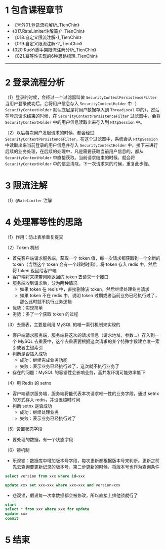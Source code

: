 # 1 包含课程章节

* 《号外01.登录流程解析_TienChin》
* 《017.RateLimiter注解简介_TienChin》
* 《018.自定义限流注解-1_TienChin》
* 《019.自定义限流注解-2_TienChin》
* 《020.RuoYi脚手架限流注解分析_TienChin》
* 《021.幂等性实现的6种思路梳理_TienChin》

***

# 2 登录流程分析

（1）登录的时候，会经过一个过滤器叫做 `SecurityContextPersistenceFilter` 当用户登录成功后，会将用户信息存入 `SecurityContextHolder` 中（ `SecurityContextHolder` 默认底层是将用户数据存入到 `ThreadLocal` 中的），然后在登录请求结束的时候，在 `SecurityContextPersistenceFilter` 过滤器中，会将 `SecurityContextHolder` 中的用户信息读取出来存入到 `HttpSession` 中。

（2）以后每次用户发起请求的时候，都会经过 `SecurityContextPersistenceFilter`，在这个过滤器中，系统会从 `HttpSession` 中读取出来当前登录的用户信息并存入 `SecurityContextHolder` 中。接下来进行后续的业务处理，在后续的处理中，凡是需要获取当前用户信息的，都从 `SecurityContextHolder` 中直接获取。当前请求结束的时候，就会将 `SecurityContextHolder` 中的信息清除，下一次请求来的时候，重复此步骤。

# 3 限流注解

（1）`@RateLimiter` 注解

# 4 处理幂等性的思路

（1）作用：防止表单重复提交

（2）Token 机制
* 首先客户端请求服务端，获取一个 token 值，每一次请求都获取到一个全新的 token（当然这个 token 会有一个超时时间），将 token 存入 redis 中，然后将 token 返回给客户端
* 客户端将来携带刚刚返回的 token 去请求一个接口
* 服务端收到请求后，分为两种情况
    - 如果 token 在 redis 中，直接删除该 token，然后继续处理业务请求
    - 如果 token 不在 redis 中，说明 token 过期或者当前业务已经执行过了，那么此时就不执行业务逻辑
* 优势：实现简单
* 劣势：多了一个获取 token 的过程

（3）去重表，主要是利用 MySQL 的唯一索引机制来实现的
* 客户端请求服务端，服务端将这次的请求信息（请求地址，参数...）存入到一个 MySQL 去重表中，这个去重表要根据这次请求的某个特殊字段建立唯一索引或者主键索引
* 判断是否插入成功
    - 成功：继续完成业务功能
    - 失败：表示业务已经执行过了，这次就不执行业务了
* 存在的问题：MySQL 的容错性会影响业务，高并发环境可能效率低下

（4）用 Redis 的 setnx
* 客户端请求服务端，服务端将能代表本次请求唯一性的业务字段，通过 setnx 的方式存入 redis，并设置超时时间
* 判断 setnx 是否成功
    - 成功：继续处理业务
    - 失败：表示业务已经执行过了

（5）设置状态字段
* 要处理的数据，有一个状态字段

（6）锁机制
* 乐观锁：数据库中增加版本号字段，每次更新都根据版本号来判断。更新之前先去查询要更新记录的版本号，第二步更新的时候，将版本号也作为查询条件
```sql
select version from xxx where id=xxx

update xxx set xxx=xxx where xxx=xxx and version=xxx
```

* 悲观锁，假设每一次拿数据都会被修改，所以直接上排他锁就行了
```sql
start
select * from xxx where xxx for update
update xxx
commit
```

# 5 结束
